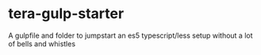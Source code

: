 # tera-gulp-starter
A gulpfile and folder to jumpstart an es5 typescript/less setup without a lot of bells and whistles

